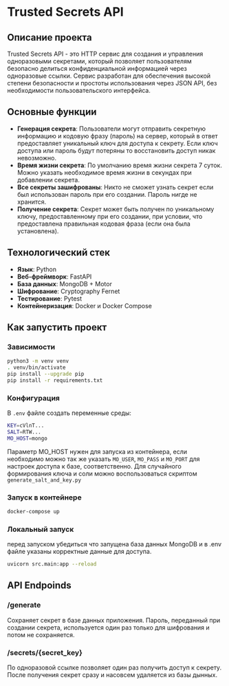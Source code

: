 # Trusted Secrets API

## Описание проекта

Trusted Secrets API - это HTTP сервис для создания и управления одноразовыми секретами, который позволяет пользователям безопасно делиться конфиденциальной информацией через одноразовые ссылки. Сервис разработан для обеспечения высокой степени безопасности и простоты использования через JSON API, без необходимости пользовательского интерфейса.

## Основные функции

- **Генерация секрета**: Пользователи могут отправить секретную информацию и кодовую фразу (пароль) на сервер, который в ответ предоставляет уникальный ключ для доступа к секрету. Если ключ доступа или пароль будут потеряны то восстановить доступ никак невозможно.
- **Время жизни секрета**: По умолчанию время жизни секрета 7 суток. Можно указать необходимое время жизни в секундах при добавлении секрета.
- **Все секреты зашифрованы**: Никто не сможет узнать секрет если был использован пароль при его создании. Пароль нигде не хранится.
- **Получение секрета**: Секрет может быть получен по уникальному ключу, предоставленному при его создании, при условии, что предоставлена правильная кодовая фраза (если она была установлена).

## Технологический стек

- **Язык**: Python
- **Веб-фреймворк**: FastAPI
- **База данных**: MongoDB + Motor
- **Шифрование**: Cryptography Fernet
- **Тестирование**: Pytest
- **Контейнеризация**: Docker и Docker Compose

## Как запустить проект

### Зависимости

```bash
python3 -m venv venv
. venv/bin/activate
pip install --upgrade pip
pip install -r requirements.txt
```

### Конфигурация

В `.env` файле создать переменные среды:
```bash
KEY=cVlnT...
SALT=RTW...
MO_HOST=mongo
```
Параметр MO_HOST нужен для запуска из контейнера, если необходимо можно так же указать `MO_USER`, `MO_PASS` и `MO_PORT` для настроек доступа к базе, соответственно.
Для случайного формирования ключа и соли можно воспользоваться скриптом `generate_salt_and_key.py`

### Запуск в контейнере

```bash
docker-compose up
```

### Локальный запуск 

перед запуском убедиться что запущена база данных MongoDB и в .env файле указаны корректные данные для доступа.

```bash
uvicorn src.main:app --reload
```

## API Endpoinds

### /generate

Сохраняет секрет в базе данных приложения. Пароль, переданный при создании секрета, используется один раз только для шифрования и потом не сохраняется.

### /secrets/{secret_key}

По одноразовой ссылке позволяет один раз получить доступ к секрету. После получения секрет сразу и насовсем удаляется из базы дынных.
